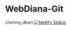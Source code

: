 # WebDiana-Git
chimmy_dkart
[![Netlify Status](https://api.netlify.com/api/v1/badges/56f13c08-05f2-4db7-9441-3c449c555964/deploy-status)](https://app.netlify.com/sites/modest-archimedes-2e54f7/deploys)
